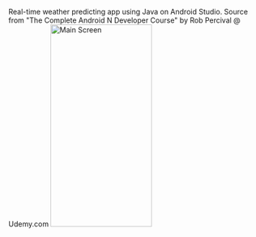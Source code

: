 Real-time weather predicting app using Java on Android Studio. Source from "The Complete Android N Developer Course" by Rob Percival @ Udemy.com
<img src="https://user-images.githubusercontent.com/66664643/123660644-79106400-d851-11eb-9263-34ae8a2f7372.png" alt="Main Screen" width="200" height="400">
